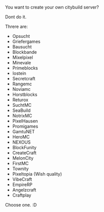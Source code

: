 You want to create your own citybuild server?

Dont do it.

Threre are:
- Opsucht
- Griefergames
- Bausucht
- Blockbande
- Mixelpixel
- Minevale
- Primeblocks
- Iostein
- Secretcraft
- Rangemc
- Noviamc
- Horstblocks
- Returox
- SuchtMC
- SeaBuild
- NotrixMC
- PixelHausen
- Promigames
- GamtuNET
- HeroMC
- NEXOUS
- BlockFunity
- CreateCraft
- MelonCity
- FirstMC
- Townity
- Pixeltopia (Wish quality)
- VibeCraft
- EmpireRP
- Angelzcraft
- Craftplay

Choose one. :D
